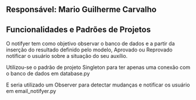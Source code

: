 ## Responsável: Mario Guilherme Carvalho

## Funcionalidades e Padrões de Projetos 
O notifyer tem como objetivo observar o banco de dados e a partir da inserção do resultado definido pelo modelo, Aprovado ou Reprovado 
notificar o usuário sobre a situação do seu auxílio.

Utilizou-se o padrão de projeto Singleton para ter apenas uma conexão com o banco de dados em database.py

E seria utilizado um Observer para detectar mudanças e notificar os usuário em email_notifyer.py

